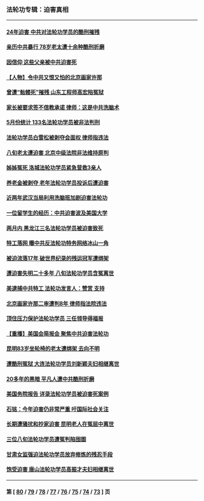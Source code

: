 ### 法轮功专辑：迫害真相
---
#### [24年迫害 中共对法轮功学员的酷刑摧残](../../pages/nf4379/n14016856.md?06190430) 
#### [亲历中共暴行 78岁老太遭十余种酷刑折磨](../../pages/nf4379/n14016167.md?06190430) 
#### [因信仰 这些父亲被中共迫害死](../../pages/nf4379/n14015381.md?06190430) 
#### [【人物】令中共又恨又怕的北京画家许那](../../pages/nf4379/n14015698.md?06190430) 
#### [曾遭“骷髅死”摧残 山东工程师高宏陷冤狱](../../pages/nf4379/n14014585.md?06190430) 
#### [家长被要求签不信教承诺 律师：这是中共洗脑术](../../pages/nf4379/n14014255.md?06190430) 
#### [5月份统计 133名法轮功学员被非法判刑](../../pages/nf4379/n14013124.md?06190430) 
#### [法轮功学员白雪松被剥夺会面权 律师指违法](../../pages/nf4379/n14012545.md?06190430) 
#### [八旬老太遭迫害 北京中级法院非法维持原判](../../pages/nf4379/n14011579.md?06190430) 
#### [姊姊冤死 洛城法轮功学员紧急营救3亲人](../../pages/nf4379/n14011859.md?06190430) 
#### [养老金被剥夺 老年法轮功学员投诉后遭迫害](../../pages/nf4379/n14011154.md?06190430) 
#### [近两年武汉当局利用洗脑班加剧迫害法轮功](../../pages/nf4379/n14009413.md?06190430) 
#### [一位留学生的经历：中共迫害波及美国大学](../../pages/nf4379/n14008375.md?06190430) 
#### [两月内 黑龙江三名法轮功学员被迫害致死](../../pages/nf4379/n14006552.md?06190430) 
#### [特工落网 曝中共反法轮功特务网络冰山一角](../../pages/nf4379/n14006412.md?06190430) 
#### [被迫流落17年 破世界纪录的残运冠军遭绑架](../../pages/nf4379/n14006004.md?06190430) 
#### [遭迫害失明二十多年 八旬法轮功学员含冤离世](../../pages/nf4379/n14005431.md?06190430) 
#### [美逮捕中共特工 法轮功发言人：赞赏 支持](../../pages/nf4379/n14005107.md?06190430) 
#### [北京画家许那二审遭判8年 律师指法院违法](../../pages/nf4379/n14004182.md?06190430) 
#### [顶住压力保护法轮功学员 三任领导得福报](../../pages/nf4379/n14002440.md?06190430) 
#### [【重播】美国会简报会 聚焦中共迫害法轮功](../../pages/nf4379/n14002932.md?06190430) 
#### [昆明83岁坐轮椅的老太遭绑架 去向不明](../../pages/nf4379/n14000874.md?06190430) 
#### [遭酷刑冤狱 大连法轮功学员刘新颖夫妇相继离世](../../pages/nf4379/n13998111.md?06190430) 
#### [20多年的黑暗 平凡人遭中共酷刑折磨](../../pages/nf4379/n13997976.md?06190430) 
#### [美国务院报告 详录法轮功学员被迫害死案例](../../pages/nf4379/n13997752.md?06190430) 
#### [石铭：今年迫害仍非常严重 吁国际社会关注](../../pages/nf4379/n13996099.md?06190430) 
#### [长期遭骚扰和抄家迫害 昆明老人在冤屈中离世](../../pages/nf4379/n13990487.md?06190430) 
#### [三位八旬法轮功学员遭冤判陷囹圄](../../pages/nf4379/n13988869.md?06190430) 
#### [甘肃女监强迫法轮功学员放弃修炼的残忍手段](../../pages/nf4379/n13988053.md?06190430) 
#### [饱受迫害 唐山法轮功学员高振才夫妇相继离世](../../pages/nf4379/n13987209.md?06190430) 

---
#### 第 [ [80](./80.md?06190430) / [79](./79.md?06190430) / [78](./78.md?06190430) / [77](./77.md?06190430) / [76](./76.md?06190430) / [75](./75.md?06190430) / [74](./74.md?06190430) / [73](./73.md?06190430) ] 页
